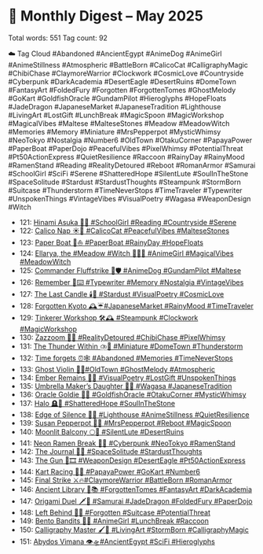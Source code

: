 # 📅 Monthly Digest – May 2025

Total words: 551 Tag count: 92

☁️ Tag Cloud
#Abandoned #AncientEgypt #AnimeDog #AnimeGirl #AnimeStillness #Atmospheric #BattleBorn #CalicoCat #CalligraphyMagic #ChibiChase #ClaymoreWarrior #Clockwork #CosmicLove #Countryside #Cyberpunk #DarkAcademia #DesertEagle #DesertRuins #DomeTown #FantasyArt #FoldedFury #Forgotten #ForgottenTomes #GhostMelody #GoKart #GoldfishOracle #GundamPilot #Hieroglyphs #HopeFloats #JadeDragon #JapaneseMarket #JapaneseTradition #Lighthouse #LivingArt #LostGift #LunchBreak #MagicSpoon #MagicWorkshop #MagicalVibes #Maltese #MalteseStones #Meadow #MeadowWitch #Memories #Memory #Miniature #MrsPepperpot #MysticWhimsy #NeoTokyo #Nostalgia #Number6 #OldTown #OtakuCorner #PapayaPower #PaperBoat #PaperDojo #PeacefulVibes #PixelWhimsy #PotentialThreat #Pt50ActionExpress #QuietResilience #Raccoon #RainyDay #RainyMood #RamenStand #Reading #RealityDetoured #Reboot #RomanArmor #Samurai #SchoolGirl #SciFi #Serene #ShatteredHope #SilentLute #SoulInTheStone #SpaceSolitude #Stardust #StardustThoughts #Steampunk #StormBorn #Suitcase #Thunderstorm #TimeNeverStops #TimeTraveler #Typewriter #UnspokenThings #VintageVibes #VisualPoetry #Wagasa #WeaponDesign #Witch

- 121: [Hinami Asuka 🌳📖 #SchoolGirl #Reading #Countryside #Serene](https://x.com/Trevorion/status/1917924822778028297)
- 122: [Calico Nap ☀️🐾 #CalicoCat  #PeacefulVibes #MalteseStones](https://x.com/Trevorion/status/1918391047996006481)
- 123: [Paper Boat 📰⛵️ #PaperBoat #RainyDay #HopeFloats](https://x.com/Trevorion/status/1918745188995915848)
- 124: [Ellarya, the #Meadow #Witch 🌄🧙‍♀️ #AnimeGirl #MagicalVibes #MeadowWitch](https://x.com/Trevorion/status/1919136739584545258)
- 125: [Commander Fluffstrike 🐾🛡️ #AnimeDog #GundamPilot #Maltese](https://x.com/Trevorion/status/1919441168699474178)
- 126: [Remember 📜⌨️ #Typewriter #Memory #Nostalgia #VintageVibes](https://x.com/Trevorion/status/1919839395097546897)
- 127: [The Last Candle 🕯️🌌 #Stardust #VisualPoetry #CosmicLove](https://x.com/Trevorion/status/1920228487253684398)
- 128: [Forgotten Kyoto 🕰️☔#JapaneseMarket #RainyMood #TimeTraveler](https://x.com/Trevorion/status/1920558226162016723)
- 129: [Tinkerer Workshop 🛠️🕰️ #Steampunk #Clockwork #MagicWorkshop](https://x.com/Trevorion/status/1920920705685753982)
- 130: [Zazzoom 🚀🍭 #RealityDetoured #ChibiChase #PixelWhimsy](https://x.com/Trevorion/status/1921296026188611814)
- 131: [The Thunder Within ⛈️🌃 #Miniature #DomeTown #Thunderstorm](https://x.com/Trevorion/status/1921645856953962634)
- 132: [Time forgets ⏰🕸️ #Abandoned #Memories #TimeNeverStops](https://x.com/Trevorion/status/1921983715904737486)
- 133: [Ghost Violin 👻🎻#OldTown #GhostMelody #Atmospheric](https://x.com/Trevorion/status/1922412452232253935)
- 134: [Ember Remains 🌿🖤 #VisualPoetry #LostGift #UnspokenThings](https://x.com/Trevorion/status/1922613369615311020)
- 135: [Umbrella Maker’s Daughter 🎨🌸 #Wagasa #JapaneseTradition](https://x.com/Trevorion/status/1923095181881962561)
- 136: [Oracle Goldie 🐠🔮 #GoldfishOracle #OtakuCorner #MysticWhimsy](https://x.com/Trevorion/status/1923460008911495293)
- 137: [Halo 🪦🔆 #ShatteredHope #SoulInTheStone](https://x.com/Trevorion/status/1923839326208577756)
- 138: [Edge of Silence 🌊💡 #Lighthouse #AnimeStillness #QuietResilience](https://x.com/Trevorion/status/1924011689294381264)
- 139: [Susan Pepperpot 🥄✨ #MrsPepperpot #Reboot #MagicSpoon](https://x.com/Trevorion/status/1924564481499082896)
- 140: [Moonlit Balcony 🌕🎼 #SilentLute #DesertRuins](https://x.com/Trevorion/status/1924871071246737872)
- 141: [Neon Ramen Break 🍜🌃 #Cyberpunk #NeoTokyo #RamenStand](https://x.com/Trevorion/status/1925221454095725041)
- 142: [The Journal 📓🌌 #SpaceSolitude #StardustThoughts](https://x.com/Trevorion/status/1925594197693784572)
- 143: [The Gun 🔫🎞️ #WeaponDesign #DesertEagle #Pt50ActionExpress](https://x.com/Trevorion/status/1925876122450862301)
- 144: [Kart Racing 🏁🍊 #PapayaPower #GoKart #Number6](https://x.com/Trevorion/status/1926336991605457054)
- 145: [Final Strike ⚔️🔥#ClaymoreWarrior #BattleBorn #RomanArmor](https://x.com/Trevorion/status/1926691772077326775)
- 146: [Ancient Library 📜📚 #ForgottenTomes #FantasyArt #DarkAcademia](https://x.com/Trevorion/status/1927034306867712153)
- 147: [Origami Duel 🗡️🐉 #Samurai #JadeDragon #FoldedFury #PaperDojo](https://x.com/Trevorion/status/1927388131499614383)
- 148: [Left Behind 🧳🚉 #Forgotten #Suitcase #PotentialThreat](https://x.com/Trevorion/status/1927845214414115261)
- 149: [Bento Bandits 🍱🦝 #AnimeGirl #LunchBreak #Raccoon](https://x.com/Trevorion/status/1928135011099631684)
- 150: [Calligraphy Master 🖌️🐯 #LivingArt #StormBorn #CalligraphyMagic](https://x.com/Trevorion/status/1928479326397251801)
- 151: [Abydos Vimana 👁️🛸#AncientEgypt #SciFi #Hieroglyphs](https://x.com/Trevorion/status/1928863983269748769)